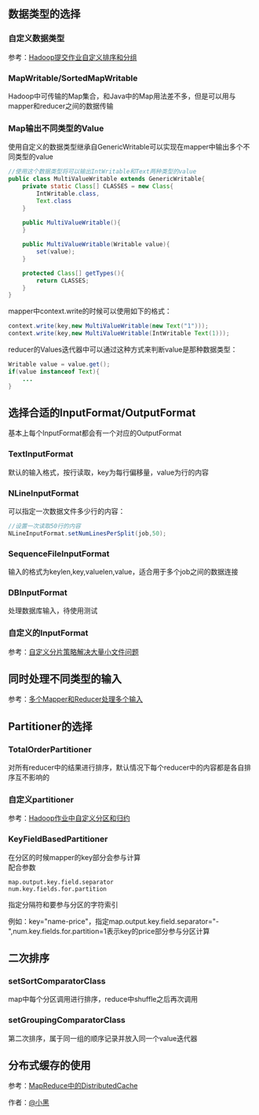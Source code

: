 ## 数据类型的选择

### 自定义数据类型

参考：[Hadoop提交作业自定义排序和分组](http://www.xiaohei.info/2015/02/15/mapreduce-custom-sort-group/)

### MapWritable/SortedMapWritable

Hadoop中可传输的Map集合，和Java中的Map用法差不多，但是可以用与mapper和reducer之间的数据传输

### Map输出不同类型的Value

使用自定义的数据类型继承自GenericWritable可以实现在mapper中输出多个不同类型的value

```java
//使用这个数据类型将可以输出IntWritable和Text两种类型的value
public class MultiValueWritable extends GenericWritable{
	private static Class[] CLASSES = new Class{
		IntWritable.class,
		Text.class
	}
	
	public MultiValueWritable(){
	}

	public MultiValueWritable(Writable value){
		set(value);
	}

	protected Class[] getTypes(){
		return CLASSES;
	}
}
```

mapper中context.write的时候可以使用如下的格式：

```java
context.write(key,new MultiValueWritable(new Text("1")));
context.write(key,new MultiValueWritable(IntWritable Text(1)));
```

reducer的Values迭代器中可以通过这种方式来判断value是那种数据类型：

```java
Writable value = value.get();
if(value instanceof Text){
	...
}
```

## 选择合适的InputFormat/OutputFormat

基本上每个InputFormat都会有一个对应的OutputFormat

### TextInputFormat

默认的输入格式，按行读取，key为每行偏移量，value为行的内容

### NLineInputFormat

可以指定一次数据文件多少行的内容：   
```java
//设置一次读取50行的内容
NLineInputFormat.setNumLinesPerSplit(job,50);
```

### SequenceFileInputFormat

输入的格式为keylen,key,valuelen,value，适合用于多个job之间的数据连接

### DBInputFormat

处理数据库输入，待使用测试

### 自定义的InputFormat

参考：[自定义分片策略解决大量小文件问题](http://www.xiaohei.info/2016/03/01/mapreduce-custom-split/)

## 同时处理不同类型的输入

参考：[多个Mapper和Reducer处理多个输入](http://www.xiaohei.info/2016/02/22/mapreduce-multi-input-mapper-reducer/)

## Partitioner的选择

### TotalOrderPartitioner

对所有reducer中的结果进行排序，默认情况下每个reducer中的内容都是各自排序互不影响的

### 自定义partitioner

参考：[Hadoop作业中自定义分区和归约](http://www.xiaohei.info/2015/02/15/mapreduce-custom-partitioner-combiner/)

### KeyFieldBasedPartitioner

在分区的时候mapper的key部分会参与计算   
配合参数   
```
map.output.key.field.separator
num.key.fields.for.partition
```
指定分隔符和要参与分区的字符索引

例如：key="name-price"，指定map.output.key.field.separator="-",num.key.fields.for.partition=1表示key的price部分参与分区计算

## 二次排序

### setSortComparatorClass

map中每个分区调用进行排序，reduce中shuffle之后再次调用

### setGroupingComparatorClass

第二次排序，属于同一组的顺序记录并放入同一个value迭代器

## 分布式缓存的使用

参考：[MapReduce中的DistributedCache](http://www.xiaohei.info/2016/02/26/mapreduce-distributed-cache/)

作者：[@小黑](http://www.xiaohei.info)


